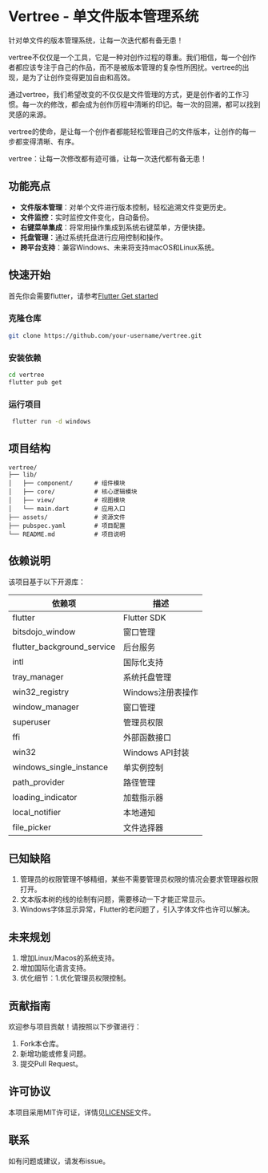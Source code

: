 
# Vertree - 单文件版本管理系统

针对单文件的版本管理系统，让每一次迭代都有备无患！

vertree不仅仅是一个工具，它是一种对创作过程的尊重。我们相信，每一个创作者都应该专注于自己的作品，而不是被版本管理的复杂性所困扰。vertree的出现，是为了让创作变得更加自由和高效。

通过vertree，我们希望改变的不仅仅是文件管理的方式，更是创作者的工作习惯。每一次的修改，都会成为创作历程中清晰的印记。每一次的回溯，都可以找到灵感的来源。

vertree的使命，是让每一个创作者都能轻松管理自己的文件版本，让创作的每一步都变得清晰、有序。

vertree：让每一次修改都有迹可循，让每一次迭代都有备无患！

## 功能亮点

- **文件版本管理**：对单个文件进行版本控制，轻松追溯文件变更历史。
- **文件监控**：实时监控文件变化，自动备份。
- **右键菜单集成**：将常用操作集成到系统右键菜单，方便快捷。
- **托盘管理**：通过系统托盘进行应用控制和操作。
- **跨平台支持**：兼容Windows、未来将支持macOS和Linux系统。

## 快速开始

首先你会需要flutter，请参考[Flutter Get started](https://docs.flutter.dev/get-started/install)


### 克隆仓库

```bash
git clone https://github.com/your-username/vertree.git
```

### 安装依赖


```bash
cd vertree
flutter pub get
```

### 运行项目

```bash
 flutter run -d windows
```

## 项目结构

```plaintext
vertree/
├── lib/
│   ├── component/      # 组件模块
│   ├── core/           # 核心逻辑模块
│   ├── view/           # 视图模块
│   └── main.dart       # 应用入口
├── assets/             # 资源文件
├── pubspec.yaml        # 项目配置
└── README.md           # 项目说明
```

## 依赖说明

该项目基于以下开源库：

| 依赖项                | 描述                             |
|-----------------------|----------------------------------|
| flutter               | Flutter SDK                     |
| bitsdojo_window       | 窗口管理                         |
| flutter_background_service | 后台服务                       |
| intl                  | 国际化支持                       |
| tray_manager          | 系统托盘管理                     |
| win32_registry        | Windows注册表操作                |
| window_manager        | 窗口管理                         |
| superuser             | 管理员权限                       |
| ffi                   | 外部函数接口                     |
| win32                 | Windows API封装                 |
| windows_single_instance | 单实例控制                 |
| path_provider         | 路径管理                         |
| loading_indicator     | 加载指示器                       |
| local_notifier        | 本地通知                         |
| file_picker           | 文件选择器                       |

## 已知缺陷

1. 管理员的权限管理不够精细，某些不需要管理员权限的情况会要求管理器权限打开。
2. 文本版本树的线的绘制有问题，需要移动一下才能正常显示。
3. Windows字体显示异常，Flutter的老问题了，引入字体文件也许可以解决。

## 未来规划

1. 增加Linux/Macos的系统支持。
2. 增加国际化语言支持。
3. 优化细节：1.优化管理员权限控制。

## 贡献指南

欢迎参与项目贡献！请按照以下步骤进行：

1. Fork本仓库。
2. 新增功能或修复问题。
3. 提交Pull Request。

## 许可协议

本项目采用MIT许可证，详情见[LICENSE](LICENSE)文件。

## 联系

如有问题或建议，请发布issue。